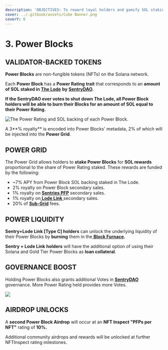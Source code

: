 ```yaml
---
description: 'OBJECTIVES: To reward loyal holders and gamify SOL staking.'
cover: ../.gitbook/assets/Cube Banner.png
coverY: 0
---
```


# 3. Power Blocks

## VALIDATOR-BACKED TOKENS

**Power Blocks** are non-fungible tokens (NFTs) on the Solana network.

Each **Power Block** has a **Power Rating** **trait** that corresponds to an **amount of SOL staked in** [**The Lode**](1.-the-lode.md) **by** [**SentryDAO**](../sentry-dao.md)**.**

**If the SentryDAO ever votes to shut down The Lode, all Power Block holders will be able to burn their Blocks for an amount of SOL equal to their Power Rating.**

![The Power Rating and SOL backing of each Power Block.](<../.gitbook/assets/Block Value2.png>)

A 3**% royalty** is encoded into Power Blocks' metadata, 2% of which will be injected into the **Power Grid**.

## POWER GRID

The Power Grid allows holders to **stake Power Blocks** for **SOL rewards** proportional to the share of Power Rating staked. These rewards are funded by the following:

* \~7% APY from Power Block SOL backing staked in The Lode.
* 2% royalty on Power Block secondary sales.
* 1% royalty on [**Sentries PFP**](../sentries-pfps.md) secondary sales.
* 1% royalty on[ **Lode Link** ](2.-lode-links.md)secondary sales.
* 20% of [**Sub-Grid**](4.-advanced-lode-functions.md#sub-grids) fees.

## POWER LIQUIDITY

**Sentry+Lode Link \[Type C] holders** can unlock the underlying liquidity of their Power Blocks by **burning** them in the[ **Block Furnace**](4.-advanced-lode-functions.md#block-furnace)**.**

**Sentry + Lode Link** **holders** will have the additional option of using their Solana and Gold Tier Power Blocks as **loan collateral**.

## GOVERNANCE BOOST

Holding Power Blocks also grants additional Votes in [**SentryDAO**](../sentry-dao.md) governance. More Power Rating held provides more Votes.

![](<../.gitbook/assets/All Block Small.gif>)

## AIRDROP UNLOCKS

A **second Power Block Airdrop** will occur at an **NFT Inspect "PFPs per NFT"** rating of **10%.**

Additional community airdrops and rewards will be unlocked at further NFTInspect rating milestones.

